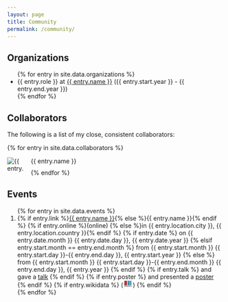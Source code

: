 ```yaml
---
layout: page
title: Community
permalink: /community/
---
```

## Organizations

<ul>
{% for entry in site.data.organizations %}
    <li>
    {{ entry.role }} at <a href="{{ entry.url }}">{{ entry.name }}</a> ({{ entry.start.year }} - {{ entry.end.year }})
    </li>
{% endfor %}
</ul>

## Collaborators

The following is a list of my close, consistent collaborators:

{% for entry in site.data.collaborators %}
<div style="padding-bottom: 10px;">
<img src="{{ entry.logo }}" alt="{{ entry.name }} Logo" style="float: left; max-height: 40px; max-width: 40px; margin-right: 15px" />
{{ entry.name }}
</div>
{% endfor %}

## Events

<ol reversed>
{% for entry in site.data.events %}
    <li>
    {% if entry.link %}<a href="{{ entry.link }}">{{ entry.name }}</a>{% else %}{{ entry.name }}{% endif %}
    {% if entry.online %}(online) {% else %}in {{ entry.location.city }}, {{ entry.location.country }}{% endif %}
    {% if entry.date %}
    on {{ entry.date.month }} {{ entry.date.day }}, {{ entry.date.year }}
    {% elsif entry.start.month == entry.end.month %}
    from {{ entry.start.month }} {{ entry.start.day }}-{{ entry.end.day }}, {{ entry.start.year }}
    {% else %}
    from {{ entry.start.month }} {{ entry.start.day }}-{{ entry.end.month }} {{ entry.end.day }}, {{ entry.year }}
    {% endif %}
    {% if entry.talk %}
    and gave a <a href="{{ entry.talk }}">talk</a>
    {% endif %}
    {% if entry.poster %}
    and presented a <a href="{{ entry.poster }}">poster</a>
    {% endif %}
    {% if entry.wikidata %}
    (<a href="https://scholia.toolforge.org/event/{{ entry.wikidata }}"><img src="/img/logos/wikidata_logo.svg" height="16"/></a>)
    {% endif %}
    </li>
{% endfor %}
</ol>

<!--
<iframe style="width: 80vw; height: 50vh; border: none;" src="https://query.wikidata.org/embed.html#%0ASELECT%0A%20%20(xsd%3Adate(MIN(%3Fstart))%20AS%20%3Fdate)%20%20%0A%20%20%3Fevent%0A%20%20%3FeventLabel%0A%20%20(GROUP_CONCAT(DISTINCT%20%3Frole%3B%20separator%3D%22%2C%20%22)%20AS%20%3Froles)%0A%20%20(GROUP_CONCAT(DISTINCT%20%3Flocation_label%3B%20separator%3D%22%2C%20%22)%20AS%20%3Flocations)%0AWHERE%20%7B%0A%20%20%20%20BIND(wd%3AQ47475003%20AS%20%3Fperson)%0A%20%20%20%20%7B%20%20%23%20speaker%0A%20%20%20%20%20%20%3Fevent%20wdt%3AP823%20%3Fperson%20.%0A%20%20%20%20%20%20BIND(%22speaker%22%20AS%20%3Frole)%0A%20%20%20%20%7D%20UNION%20%7B%20%20%23%20organizer%0A%20%20%20%20%20%20%3Fevent%20wdt%3AP664%20%3Fperson%20.%0A%20%20%20%20%20%20BIND(%22organizer%22%20AS%20%3Frole)%0A%20%20%20%20%7D%20UNION%20%7B%20%20%23%20participant%0A%20%20%20%20%20%20%3Fperson%20wdt%3AP1344%20%7C%20%5Ewdt%3AP710%20%3Fevent%20%20.%0A%20%20%20%20%20%20BIND(%22participant%22%20AS%20%3Frole)%0A%20%20%20%20%7D%20UNION%20%7B%20%20%23%20editor%0A%20%20%20%20%20%20%3Fperson%20%5Ewdt%3AP98%20%2F%20wdt%3AP4745%20%3Fevent%20%20.%0A%20%20%20%20%20%20BIND(%22editor%20of%20proceedings%22%20AS%20%3Frole)%0A%20%20%20%20%7D%20UNION%20%7B%20%20%23%20author%0A%20%20%20%20%20%20%3Fperson%20%5Ewdt%3AP50%20%2F%20wdt%3AP1433%20%2F%20wdt%3AP4745%20%3Fevent%20%20.%0A%20%20%20%20%20%20BIND(%22author%22%20AS%20%3Frole)%0A%20%20%20%20%7D%20UNION%20%7B%20%20%23%20program%20committee%20member%0A%20%20%20%20%20%20%3Fevent%20wdt%3AP5804%20%3Fperson%20.%0A%20%20%20%20%20%20BIND(%22program%20committee%20member%22%20AS%20%3Frole)%0A%20%20%20%20%7D%0A%20%20%20%20OPTIONAL%20%7B%20%3Fevent%20wdt%3AP276%20%3Flocation%20.%20%3Flocation%20rdfs%3Alabel%20%3Flocation_label%20.%20FILTER%20(LANG(%3Flocation_label)%20%3D%20'en')%7D%0A%20%20%20%20OPTIONAL%20%7B%20%3Fevent%20wdt%3AP580%20%7C%20wdt%3AP585%20%3Fstart%20%7D%0A%20%0A%20%20%20%20SERVICE%20wikibase%3Alabel%20%7B%20bd%3AserviceParam%20wikibase%3Alanguage%20%22%5BAUTO_LANGUAGE%5D%2Cen%2Cda%2Cde%2Ces%2Cfr%2Cjp%2Cno%2Cru%2Csv%2Czh%22.%20%7D%0A%7D%0AGROUP%20BY%20%3Fevent%20%3FeventLabel%0AORDER%20BY%20DESC(%3Fdate)%20%0A" referrerpolicy="origin" sandbox="allow-scripts allow-same-origin allow-popups"></iframe>
-->

